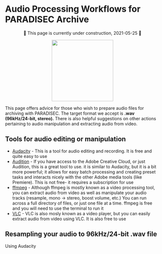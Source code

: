 # Audio Processing Workflows for PARADISEC Archive

<p align="center">
🚧 This page is currently under construction, 2021-05-25 🚧
</p>

<p align="center">
  <img height="200" src="images/rev-rev-vox.gif">
</p>

This page offers advice for those who wish to prepare audio files for archiving with PARADISEC. The target format we accept is **.wav (96kHz/24-bit, stereo).** There is also helpful suggestions on other actions pertaining to audio manipulation and extracting audio from video.

## Tools for audio editing or manipulation

* [Audacity](https://www.audacityteam.org/download/) - This is a tool for audio editing and recording. It is free and quite easy to use
* [Audition](https://www.adobe.com/au/products/audition.html) - If you have access to the Adobe Creative Cloud, or just Audition, this is a great tool to use. it is similar to Audacity, but it is a bit more powerful; it allows for easy batch processing and creating preset tasks and interacts nicely with the other Adobe media tools (like Premiere). This is not free- it requires a subscription for use
* [ffmpeg](http://ffmpeg.org/) - Although ffmpeg is mostly known as a video processing tool, you can extract audio from video as well as manipulate your audio tracks (resample, mono -> stereo, boost volume, etc.) You can run across a full directory of files, or just one file at a time. ffmpeg is free and you will need to use the terminal to run it
* [VLC](https://www.videolan.org/) - VLC is also mosly known as a video player, but you can easily extract audio from video using VLC. It is also free to use

## Resampling your audio to 96kHz/24-bit .wav file

Using Audacity
